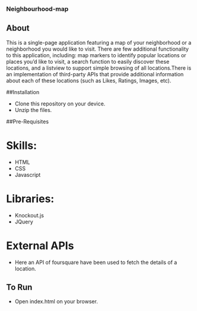 ### Neighbourhood-map

## About
This is a single-page application featuring a map of your neighborhood or a neighborhood you would like to visit. 
There are few additional functionality to this application, including: map markers to identify popular locations or 
places you’d like to visit, a search function to easily discover these locations, and a listview to support simple 
browsing of all locations.There is an implementation of third-party APIs that provide additional information about 
each of these locations (such as Likes, Ratings, Images, etc).

##Installation
* Clone this repository on your device.
* Unzip the files.

##Pre-Requisites

# Skills:
* HTML
* CSS
* Javascript

# Libraries:
* Knockout.js
* JQuery

# External APIs
* Here an API of foursquare have been used to fetch the details of a location.

## To Run

* Open index.html on your browser.
